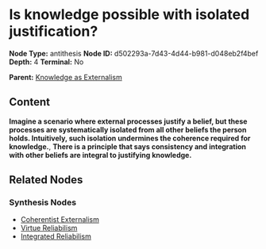 # Is knowledge possible with isolated justification?

**Node Type:** antithesis
**Node ID:** d502293a-7d43-4d44-b981-d048eb2f4bef
**Depth:** 4
**Terminal:** No

**Parent:** [Knowledge as Externalism](knowledge-as-externalism-synthesis-c26a5cc8-607f-4e78-b201-1e5af13eb3d5.md)

## Content

**Imagine a scenario where external processes justify a belief, but these processes are systematically isolated from all other beliefs the person holds. Intuitively, such isolation undermines the coherence required for knowledge.**, **There is a principle that says consistency and integration with other beliefs are integral to justifying knowledge.**

## Related Nodes

### Synthesis Nodes

- [Coherentist Externalism](coherentist-externalism-synthesis-21a94726-5010-42e4-9f68-56681b34c229.md)
- [Virtue Reliabilism](virtue-reliabilism-synthesis-99eb2938-49aa-46b5-8ddc-8c98ddb7282d.md)
- [Integrated Reliabilism](integrated-reliabilism-synthesis-811cae51-8f25-4aa9-8ca1-b583f020824b.md)
